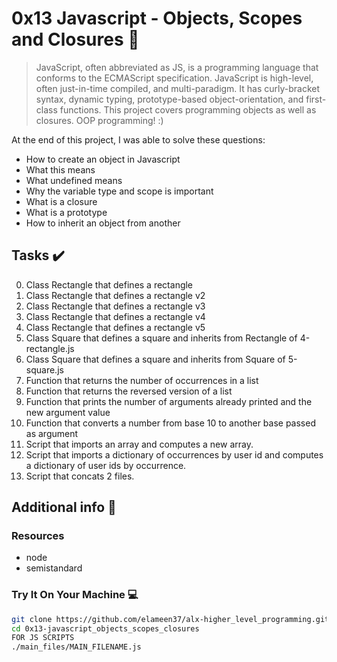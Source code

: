 # 0x13 Javascript - Objects, Scopes and Closures :roller_coaster:

> JavaScript, often abbreviated as JS, is a programming language that conforms to the ECMAScript specification. JavaScript is high-level, often just-in-time compiled, and multi-paradigm. It has curly-bracket syntax, dynamic typing, prototype-based object-orientation, and first-class functions. This project covers programming objects as well as closures. OOP programming! :)

At the end of this project, I was able to solve these questions:
  
* How to create an object in Javascript
* What this means
* What undefined means
* Why the variable type and scope is important
* What is a closure
* What is a prototype
* How to inherit an object from another

## Tasks :heavy_check_mark:

0. Class Rectangle that defines a rectangle 
1. Class Rectangle that defines a rectangle v2
2. Class Rectangle that defines a rectangle v3
3. Class Rectangle that defines a rectangle v4
4. Class Rectangle that defines a rectangle v5
5. Class Square that defines a square and inherits from Rectangle of 4-rectangle.js
6. Class Square that defines a square and inherits from Square of 5-square.js
7. Function that returns the number of occurrences in a list
8. Function that returns the reversed version of a list
9. Function that prints the number of arguments already printed and the new argument value
10. Function that converts a number from base 10 to another base passed as argument
11. Script that imports an array and computes a new array.
12. Script that imports a dictionary of occurrences by user id and computes a dictionary of user ids by occurrence.
13. Script that concats 2 files.



## Additional info :construction:
### Resources

- node
- semistandard

### Try It On Your Machine :computer:	
```bash
git clone https://github.com/elameen37/alx-higher_level_programming.git
cd 0x13-javascript_objects_scopes_closures
FOR JS SCRIPTS
./main_files/MAIN_FILENAME.js
```
